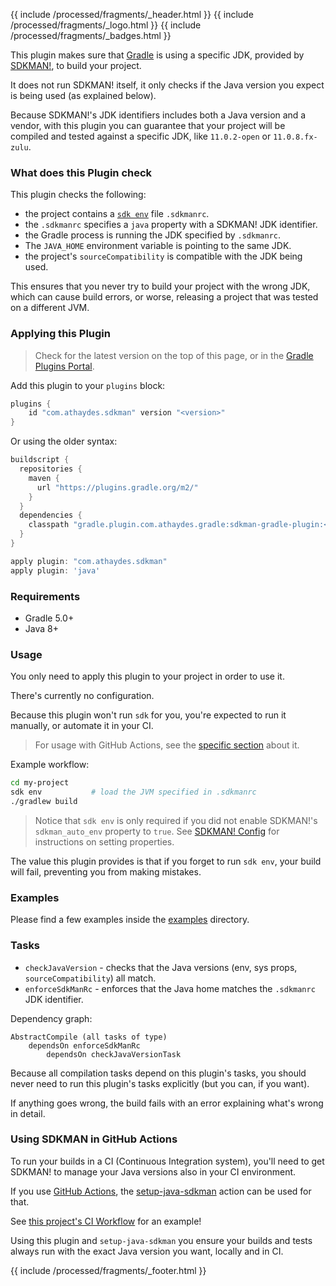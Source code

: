 {{ include /processed/fragments/_header.html }}
{{ include /processed/fragments/_logo.html }}
{{ include /processed/fragments/_badges.html }}

This plugin makes sure that [Gradle](https://gradle.org) is using a specific JDK, provided by [SDKMAN!](https://sdkman.io),
to build your project.

It does not run SDKMAN! itself, it only checks if the Java version you expect is being used (as explained below).

Because SDKMAN!'s JDK identifiers includes both a Java version and a vendor, with this plugin you can guarantee that
your project will be compiled and tested against a specific JDK, like `11.0.2-open` or `11.0.8.fx-zulu`.

### What does this Plugin check

This plugin checks the following:

* the project contains a [`sdk env`](https://sdkman.io/usage#env) file `.sdkmanrc`.
* the `.sdkmanrc` specifies a `java` property with a SDKMAN! JDK identifier.
* the Gradle process is running the JDK specified by `.sdkmanrc`.
* The `JAVA_HOME` environment variable is pointing to the same JDK.
* the project's `sourceCompatibility` is compatible with the JDK being used.

This ensures that you never try to build your project with the wrong JDK, which can cause build errors, or worse,
releasing a project that was tested on a different JVM.

### Applying this Plugin

> Check for the latest version on the top of this page, or in the
> [Gradle Plugins Portal](https://plugins.gradle.org/plugin/com.athaydes.sdkman).

Add this plugin to your `plugins` block:

```groovy
plugins {
    id "com.athaydes.sdkman" version "<version>"
}
```

Or using the older syntax:

```groovy
buildscript {
  repositories {
    maven {
      url "https://plugins.gradle.org/m2/"
    }
  }
  dependencies {
    classpath "gradle.plugin.com.athaydes.gradle:sdkman-gradle-plugin:<version>"
  }
}

apply plugin: "com.athaydes.sdkman"
apply plugin: 'java'
```

### Requirements

* Gradle 5.0+
* Java 8+

### Usage

You only need to apply this plugin to your project in order to use it.

There's currently no configuration.

Because this plugin won't run `sdk` for you, you're expected to run it manually, or automate it in your CI.

> For usage with GitHub Actions, see the [specific section](#using-sdkman-in-github-actions) about it.

Example workflow:

```bash
cd my-project
sdk env           # load the JVM specified in .sdkmanrc
./gradlew build
```

> Notice that `sdk env` is only required if you did not enable SDKMAN!'s `sdkman_auto_env` property to `true`.
> See [SDKMAN! Config](https://sdkman.io/usage#config) for instructions on setting properties.

The value this plugin provides is that if you forget to run `sdk env`, your build will fail, preventing you from making
mistakes.

### Examples

Please find a few examples inside the [examples](https://github.com/renatoathaydes/sdkman-gradle-plugin/tree/master/examples) directory.

### Tasks

* `checkJavaVersion`  - checks that the Java versions (env, sys props, `sourceCompatibility`) all match.
* `enforceSdkManRc`   - enforces that the Java home matches the `.sdkmanrc` JDK identifier.

Dependency graph:

```
AbstractCompile (all tasks of type)
    dependsOn enforceSdkManRc
        dependsOn checkJavaVersionTask
```

Because all compilation tasks depend on this plugin's tasks, you should never need to run this plugin's tasks
explicitly (but you can, if you want).

If anything goes wrong, the build fails with an error explaining what's wrong in detail.

<div id="using-sdkman-in-github-actions"></div>

### Using SDKMAN in GitHub Actions

To run your builds in a CI (Continuous Integration system), you'll need to get SDKMAN! to manage
your Java versions also in your CI environment.

If you use [GitHub Actions](https://github.com/marketplace), 
the [setup-java-sdkman](https://github.com/marketplace/actions/setup-java-jdk-with-sdkman) action can be used for that.

See [this project's CI Workflow](https://github.com/renatoathaydes/sdkman-gradle-plugin/blob/master/.github/workflows/test.yml)
for an example!

Using this plugin and `setup-java-sdkman` you ensure your builds and tests always run with the exact Java version
you want, locally and in CI.

{{ include /processed/fragments/_footer.html }}
